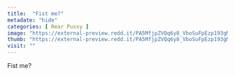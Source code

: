 ```yaml
---
title:  "Fist me?"
metadate: "hide"
categories: [ Rear Pussy ]
image: "https://external-preview.redd.it/PA5MfjpZVQq6y8_VboSuFpEzp193gMTILdM5qRCGHzs.jpg?auto=webp&s=44611f484dc67e112a415a0bfc59b74d4a79f6b2"
thumb: "https://external-preview.redd.it/PA5MfjpZVQq6y8_VboSuFpEzp193gMTILdM5qRCGHzs.jpg?width=1080&crop=smart&auto=webp&s=f8af063333e9e8747decfd729375a40f4b4cfaca"
visit: ""
---
```

Fist me?
